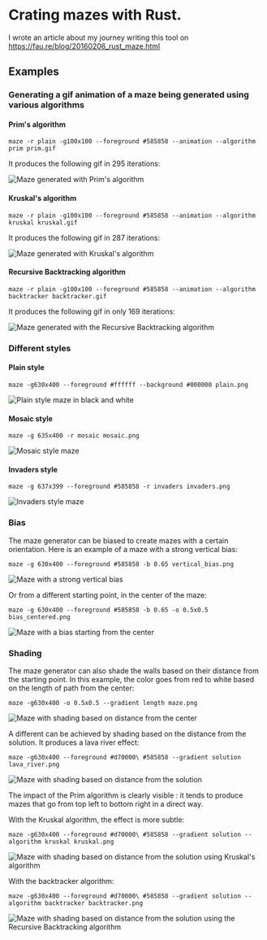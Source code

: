 # Crating mazes with Rust.

I wrote an article about my journey writing this tool on https://fau.re/blog/20160206_rust_maze.html

## Examples

### Generating a gif animation of a maze being generated using various algorithms

#### Prim's algorithm

```shell
maze -r plain -g100x100 --foreground #585858 --animation --algorithm prim prim.gif
```
It produces the following gif in 295 iterations:

![Maze generated with Prim's algorithm](https://fau.re/20160206_rust_maze/prim.gif "Maze generated with Prim's algorithm")


#### Kruskal's algorithm

```shell
maze -r plain -g100x100 --foreground #585858 --animation --algorithm kruskal kruskal.gif
```
It produces the following gif in 287 iterations:

![Maze generated with Kruskal's algorithm](https://fau.re/20160206_rust_maze/kruskal.gif "Maze generated with Kruskal's algorithm")

#### Recursive Backtracking algorithm

```shell
maze -r plain -g100x100 --foreground #585858 --animation --algorithm backtracker backtracker.gif
```
It produces the following gif in only 169 iterations:

![Maze generated with the Recursive Backtracking algorithm](https://fau.re/20160206_rust_maze/backtracker.gif "Maze generated with the Recursive Backtracking algorithm")


### Different styles

#### Plain style

```shell
maze -g630x400 --foreground #ffffff --background #000000 plain.png
```
![Plain style maze in black and white](https://fau.re/20160206_rust_maze/plain.png "Plain style maze in black and white")

#### Mosaic style

```shell
maze -g 635x400 -r mosaic mosaic.png
```
![Mosaic style maze](https://fau.re/20160206_rust_maze/mosaic.png "Mosaic style maze")

#### Invaders style

```shell
maze -g 637x399 --foreground #585858 -r invaders invaders.png
```
![Invaders style maze](https://fau.re/20160206_rust_maze/invaders.png "Invaders style maze")

### Bias

The maze generator can be biased to create mazes with a certain orientation.
Here is an example of a maze with a strong vertical bias:

```shell
maze -g 630x400 --foreground #585858 -b 0.65 vertical_bias.png
```
![Maze with a strong vertical bias](https://fau.re/20160206_rust_maze/bias.png "Maze with a strong vertical bias")

Or from a different starting point, in the center of the maze:

```shell
maze -g 630x400 --foreground #585858 -b 0.65 -o 0.5x0.5 bias_centered.png
```
![Maze with a bias starting from the center](https://fau.re/20160206_rust_maze/bias_centered.png "Maze with a bias starting from the center")

### Shading

The maze generator can also shade the walls based on their distance from the starting point.
In this example, the color goes from red to white based on the length of path from the center:

```shell
maze -g630x400 -o 0.5x0.5 --gradient length maze.png
```
![Maze with shading based on distance from the center](https://fau.re/20160206_rust_maze/shading_centered.png "Maze with shading based on distance from the center")

A different can be achieved by shading based on the distance from the solution. It produces a lava river effect:

```shell
maze -g630x400 --foreground #d70000\ #585858 --gradient solution lava_river.png
```
![Maze with shading based on distance from the solution](https://fau.re/20160206_rust_maze/lava_river.png "Maze with shading based on distance from the solution")

The impact of the Prim algorithm is clearly visible : it tends to produce mazes that go from top left to bottom right in a direct way.

With the Kruskal algorithm, the effect is more subtle:

```shell
maze -g630x400 --foreground #d70000\ #585858 --gradient solution --algorithm kruskal kruskal.png
```
![Maze with shading based on distance from the solution using Kruskal's algorithm](https://fau.re/20160206_rust_maze/kruskal_shaded.png "Maze with shading based on distance from the solution using Kruskal's algorithm")


With the backtracker algorithm:
```shell
maze -g630x400 --foreground #d70000\ #585858 --gradient solution --algorithm backtracker backtracker.png
```
![Maze with shading based on distance from the solution using the Recursive Backtracking algorithm](https://fau.re/20160206_rust_maze/backtracker_shaded.png "Maze with shading based on distance from the solution using the Recursive Backtracking algorithm")
